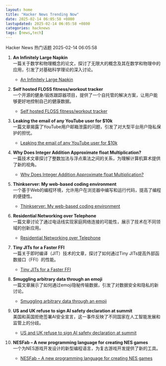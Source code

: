 ```yaml
---
layout: home
title: "Hacker News Trending Now"
date: 2025-02-14 06:05:58 +0800
lastupdated: 2025-02-14 06:05:58 +0800
categories: hacknews
tags: [news,tech]
---
```

Hacker News 热门话题 2025-02-14 06:05:58

1. **An Infinitely Large Napkin**  
   一篇关于数学和物理概念的论文，探讨了无限大的概念及其在数学和物理中的应用，引发了对基础科学理论的深入讨论。  
   - [An Infinitely Large Napkin][an-infinitely-large-napkin]

2. **Self hosted FLOSS fitness/workout tracker**  
   一个开源的健身/锻炼跟踪器项目，提供了一个自托管的解决方案，让用户能够更好地控制自己的健康数据。  
   - [Self hosted FLOSS fitness/workout tracker][self-hosted-floss]

3. **Leaking the email of any YouTube user for $10k**  
   一篇文章揭露了YouTube用户邮箱泄露的问题，引发了对大型平台用户隐私保护的担忧。  
   - [Leaking the email of any YouTube user for $10k][leaking-youtube-emails]

4. **Why Does Integer Addition Approximate float Multiplication?**  
   一篇技术文章探讨了整数加法与浮点乘法之间的关系，为理解计算机算术提供了新的视角。  
   - [Why Does Integer Addition Approximate float Multiplication?][integer-addition-approximates-float-multiplication]

5. **Thinkserver: My web-based coding environment**  
   一个基于Web的编程环境，允许用户在浏览器中编写和运行代码，提高了编程的便捷性。  
   - [Thinkserver: My web-based coding environment][thinkserver]

6. **Residential Networking over Telephone**  
   一篇文章讨论了通过电话线实现家庭网络连接的可能性，展示了技术在不同领域的创新应用。  
   - [Residential Networking over Telephone][residential-networking]

7. **Tiny JITs for a Faster FFI**  
   一篇关于即时编译（JIT）技术的文章，探讨了如何通过Tiny JITs提高外部函数接口（FFI）的性能。  
   - [Tiny JITs for a Faster FFI][tiny-jits]

8. **Smuggling arbitrary data through an emoji**  
   一篇文章展示了如何通过emoji隐秘传输数据，引发了对数据安全和隐私的新讨论。  
   - [Smuggling arbitrary data through an emoji][smuggling-data-emoji]

9. **US and UK refuse to sign AI safety declaration at summit**  
   美国和英国拒绝签署AI安全宣言，这一事件反映了不同国家在人工智能发展和监管上的分歧。  
   - [US and UK refuse to sign AI safety declaration at summit][us-uk-ai-safety]

10. **NESFab – A new programming language for creating NES games**  
    一个为NES游戏开发设计的新型编程语言，为复古游戏开发提供了新的工具。  
    - [NESFab – A new programming language for creating NES games][nesfab]

[an-infinitely-large-napkin]: https://venhance.github.io/napkin/Napkin.pdf
[self-hosted-floss]: https://github.com/wger-project/wger
[leaking-youtube-emails]: https://brutecat.com/articles/leaking-youtube-emails
[integer-addition-approximates-float-multiplication]: https://probablydance.com/2025/02/08/why-does-integer-addition-approximate-float-multiplication/
[thinkserver]: https://checkmyworking.com/posts/2025/02/thinkserver-my-web-based-coding-environment/
[residential-networking]: https://computer.rip/2025-02-02-residential-networking-over-telephone.html
[tiny-jits]: https://railsatscale.com/2025-02-12-tiny-jits-for-a-faster-ffi/
[smuggling-data-emoji]: https://paulbutler.org/2025/smuggling-arbitrary-data-through-an-emoji/
[us-uk-ai-safety]: https://arstechnica.com/ai/2025/02/us-and-uk-refuse-to-sign-ai-safety-declaration-at-summit/
[nesfab]: https://pubby.games/nesfab.html